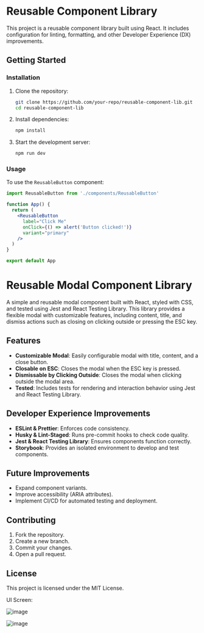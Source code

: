 # Reusable Component Library

This project is a reusable component library built using React. It includes configuration for linting, formatting, and other Developer Experience (DX) improvements.

## Getting Started

### Installation

1. Clone the repository:
   ```sh
   git clone https://github.com/your-repo/reusable-component-lib.git
   cd reusable-component-lib
   ```
2. Install dependencies:
   ```sh
   npm install
   ```
3. Start the development server:
   ```sh
   npm run dev
   ```

### Usage

To use the `ReusableButton` component:

```jsx
import ReusableButton from './components/ReusableButton'

function App() {
  return (
    <ReusableButton
      label="Click Me"
      onClick={() => alert('Button clicked!')}
      variant="primary"
    />
  )
}

export default App
```
# Reusable Modal Component Library

A simple and reusable modal component built with React, styled with CSS, and tested using Jest and React Testing Library. This library provides a flexible modal with customizable features, including content, title, and dismiss actions such as closing on clicking outside or pressing the ESC key.

## Features

- **Customizable Modal**: Easily configurable modal with title, content, and a close button.
- **Closable on ESC**: Closes the modal when the ESC key is pressed.
- **Dismissable by Clicking Outside**: Closes the modal when clicking outside the modal area.
- **Tested**: Includes tests for rendering and interaction behavior using Jest and React Testing Library.

## Developer Experience Improvements

- **ESLint & Prettier**: Enforces code consistency.
- **Husky & Lint-Staged**: Runs pre-commit hooks to check code quality.
- **Jest & React Testing Library**: Ensures components function correctly.
- **Storybook**: Provides an isolated environment to develop and test components.

## Future Improvements

- Expand component variants.
- Improve accessibility (ARIA attributes).
- Implement CI/CD for automated testing and deployment.

## Contributing

1. Fork the repository.
2. Create a new branch.
3. Commit your changes.
4. Open a pull request.

## License

This project is licensed under the MIT License.

UI Screen:

![image](https://github.com/user-attachments/assets/6ed958c5-5c7d-454e-8ee4-c6e41a5ee401)

![image](https://github.com/user-attachments/assets/b275745c-af95-45d2-b8e1-d886fb9fa470)


